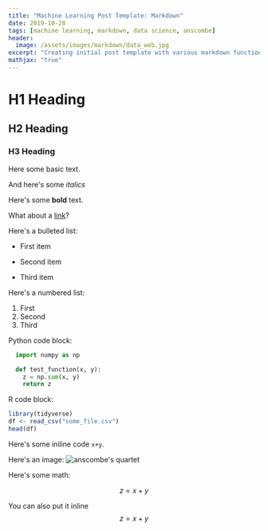 ```yaml
---
title: "Machine Learning Post Template: Markdown"
date: 2019-10-28
tags: [machine learning, markdown, data science, anscombe]
header:
  image: /assets/images/markdown/data_web.jpg
excerpt: "Creating initial post template with various markdown functionality"
mathjax: "true"
---
```


# H1 Heading

## H2 Heading

### H3 Heading

Here some basic text.

And here's some *italics*

Here's some **bold** text.

What about a [link](https://github.com/joe-cipolla)?

Here's a bulleted list:
* First item
+ Second item
- Third item

Here's a numbered list:
1. First
2. Second
3. Third


Python code block:
```python
  import numpy as np

  def test_function(x, y):
    z = np.sum(x, y)
    return z
```


R code block:
```r
library(tidyverse)
df <- read_csv("some_file.csv")
head(df)
```

Here's some iniline code `x+y`.

Here's an image:
<img src="{{ site.url }}{{ site.baseurl }}/assets/images/markdown/anscombe.jpg" alt="anscombe's quartet">

Here's some math:

$$z=x+y$$

You can also put it inline $$z=x+y$$
